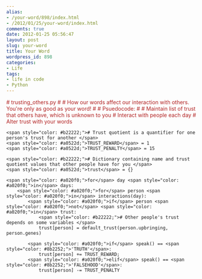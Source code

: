 ```yaml
---
alias:
- /your-word/898/index.html
- /2012/01/25/your-word/index.html
comments: true
date: 2012-01-25 05:56:47
layout: post
slug: your-word
title: Your Word
wordpress_id: 898
categories:
- Life
tags:
- life in code
- Python
---
```


<span style="color: #b22222;"># trusting_others.py</span>
    <span style="color: #b22222;">#</span>
    <span style="color: #b22222;"># How our words affect our interaction with others. You're only as good as your word!</span>
    <span style="color: #b22222;">#</span>
    <span style="color: #b22222;"># Psuedocode:</span>
    <span style="color: #b22222;"># </span>
    <span style="color: #b22222;"># Maintain list of trust that others have, which is unknown to you</span>
    <span style="color: #b22222;"># Interact with people each day</span>
    <span style="color: #b22222;"># Alter trust with your words</span>
    
    <span style="color: #b22222;"># Trust quotient is a quantifier for one person's trust for another </span>
    <span style="color: #a0522d;">TRUST_REWARD</span> = 1
    <span style="color: #a0522d;">TRUST_PENALTY</span> = 15
    
    <span style="color: #b22222;"># Dictionary containing name and trust quotient values that other people have for you </span>
    <span style="color: #a0522d;">trust</span> = {}
    
    <span style="color: #a020f0;">for</span> day <span style="color: #a020f0;">in</span> days:
        <span style="color: #a020f0;">for</span> person <span style="color: #a020f0;">in</span> interactions(day):
            <span style="color: #a020f0;">if</span> person <span style="color: #a020f0;">not</span> <span style="color: #a020f0;">in</span> trust:
                <span style="color: #b22222;"># Other people's trust depends on some variables </span>
                trust[person] = default_trust(person.upbringing, person.genes)
    
            <span style="color: #a020f0;">if</span> speak() == <span style="color: #8b2252;">'TRUTH'</span>:
                trust[person] += TRUST_REWARD;
            <span style="color: #a020f0;">elif</span> speak() == <span style="color: #8b2252;">'FALSEHOOD'</span>:
                trust[person] -= TRUST_PENALTY
